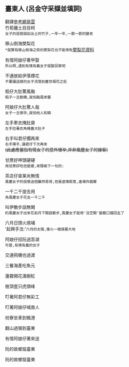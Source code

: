 ## 臺東人 (呂金守采擷並填詞)
翻譯[參考網易雲](http://music.163.com/song?id=5272135&userid=51984780)  
竹荀離土目目柯  
`女子的容貌就如出土的竹子,一年一年,一節一節的變老`

移山倒海樊梨花  
`*就算有移山倒海之術的樊梨花也不能倖免`[樊梨花資料](https://baike.baidu.com/item/%E6%A8%8A%E6%A2%A8%E8%8A%B1/823283?fr=aladdin)  

有情阿娘仔著甲娶  
`所以啊,遇到有情有義女子就娶回家吧`

不通放給伊落煙花  
`不要讓這樣的女子流落到塵世烟花之処`

稻仔大肚驚風颱  
`稻子一旦飽穗,就怕颱風來襲`

阿娘仔大肚驚人哉  
`女子一旦懷孕,就怕他人知曉`  

左手牽衣掩肚齋  
`左手拉著衣角掩蓋大肚子`  

右手叫君仔擱再來  
`右手揮手,讓君仔下次再來`  
~~(此處應當指有情女子的意外懷孕,并非風塵女子的接客)~~  

甘蔗好呷頭硬硬  
`用甘蔗好吃但是硬,來隱喻下一句的:`

茶店仔查某尚無情  
`風塵女子的投懷送抱雖然易得,但是虛情假意,逢場作戲爾`

一千二千提去用  
`為風塵女子花去一千二千`  

叫伊散步話無閑  
`約風塵女子出來花前月下閑庭散步,風塵女子就用'沒空閑'當藉口擋回去了`  

六月日頭火燒埔  
'起興手法:'`六月的太陽,像火一樣燒著大地`

阿娘仔招阮過澎湖  
`可是,有情有義的女子`

交通飛機也過渡  

三餐海產吃魚元  

蓮霧開花滿樹紅  

樹頂壹只虎頭峰  

叮著阿君仔無彩工  

叮著阿娘仔喊救人  

枋寮坐車到楓港  

翻山過嶺到臺東  

有情阿娘仔著來送  

阮的故鄉惦臺東  

阮的故鄉惦臺東  
